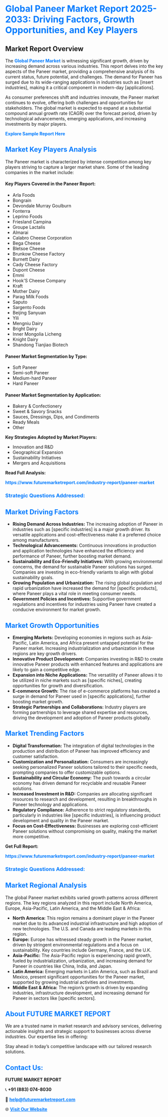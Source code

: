 <h1 style="color: #007BFF;">Global Paneer Market Report 2025-2033: Driving Factors, Growth Opportunities, and Key Players</h1>

<section id="overview">
<h2>Market Report Overview</h2>
<p>The <a href="https://www.futuremarketreport.com/industry-report/paneer-market" style="color: #007BFF; text-decoration: none;"><strong>Global Paneer Market</strong></a> is witnessing significant growth, driven by increasing demand across various industries. This report delves into the key aspects of the Paneer market, providing a comprehensive analysis of its current status, future potential, and challenges. The demand for Paneer has surged due to its wide-ranging applications in industries such as [insert industries], making it a critical component in modern-day [applications].</p>
<p>As consumer preferences shift and industries innovate, the Paneer market continues to evolve, offering both challenges and opportunities for stakeholders. The global market is expected to expand at a substantial compound annual growth rate (CAGR) over the forecast period, driven by technological advancements, emerging applications, and increasing investments by major players.</p>
</section>

<section id="overview">
<p><a href="https://www.futuremarketreport.com/request-sample/reportId=102166" style="color: #007BFF; text-decoration: none;"><strong>Explore Sample Report Here</strong></a></p>
</section>

<section id="key-players">
<h2 style="color: #007BFF;">Market Key Players Analysis</h2>
<p>The Paneer market is characterized by intense competition among key players striving to capture a larger market share. Some of the leading companies in the market include:</p>
<h4>Key Players Covered in the Paneer Report:</h4>
<ul><li>Arla Foods</li><li>Bongrain</li><li>Devondale Murray Goulburn</li><li>Fonterra</li><li>Leprino Foods</li><li>Friesland Campina</li><li>Groupe Lactalis</li><li>Almarai</li><li>Calabro Cheese Corporation</li><li>Bega Cheese</li><li>Bletsoe Cheese</li><li>Brunkow Cheese Factory</li><li>Burnett Dairy</li><li>Cady Cheese Factory</li><li>Dupont Cheese</li><li>Emmi</li><li>Hook&#039;S Cheese Company</li><li>Kraft</li><li>Mother Dairy</li><li>Parag Milk Foods</li><li>Saputo</li><li>Sargento Foods</li><li>Beijing Sanyuan</li><li>Yili</li><li>Mengniu Dairy</li><li>Bright Dairy</li><li>Inner Mongolia Licheng</li><li>Knight Dairy</li><li>Shandong Tianjiao Biotech</li></ul>
<h4>Paneer Market Segmentation by Type:</h4>
<ul><li>Soft Paneer</li><li>Semi-soft Paneer</li><li>Medium-hard Paneer</li><li>Hard Paneer</li></ul>

<h4>Paneer Market Segmentation by Application:</h4>
<ul><li>Bakery &amp; Confectionery</li><li>Sweet &amp; Savory Snacks</li><li>Sauces, Dressings, Dips, and Condiments</li><li>Ready Meals</li><li>Other</li></ul>
<p><strong>Key Strategies Adopted by Market Players:</strong></p>
<ul>
<li>Innovation and R&D</li>
<li>Geographical Expansion</li>
<li>Sustainability Initiatives</li>
<li>Mergers and Acquisitions</li>
</ul>
</section>

<section>
<p><strong>Read Full Analysis: </strong></p><a href="https://www.futuremarketreport.com/industry-report/paneer-market" style="color: #007BFF; text-decoration: none;"><strong>https://www.futuremarketreport.com/industry-report/paneer-market</strong></a>
<h3 style="color: #007BFF;">Strategic Questions Addressed:</h3>
</section>

<section id="driving-factors">
<h2 style="color: #007BFF;">Market Driving Factors</h2>
<ul>
<li><strong>Rising Demand Across Industries:</strong> The increasing adoption of Paneer in industries such as [specific industries] is a major growth driver. Its versatile applications and cost-effectiveness make it a preferred choice among manufacturers.</li>
<li><strong>Technological Advancements:</strong> Continuous innovations in production and application technologies have enhanced the efficiency and performance of Paneer, further boosting market demand.</li>
<li><strong>Sustainability and Eco-Friendly Initiatives:</strong> With growing environmental concerns, the demand for sustainable Paneer solutions has surged. Companies are investing in eco-friendly variants to align with global sustainability goals.</li>
<li><strong>Growing Population and Urbanization:</strong> The rising global population and rapid urbanization have increased the demand for [specific products], where Paneer plays a vital role in meeting consumer needs.</li>
<li><strong>Government Policies and Incentives:</strong> Supportive government regulations and incentives for industries using Paneer have created a conducive environment for market growth.</li>
</ul>
</section>

<section id="growth-opportunities">
<h2 style="color: #007BFF;">Market Growth Opportunities</h2>
<ul>
<li><strong>Emerging Markets:</strong> Developing economies in regions such as Asia-Pacific, Latin America, and Africa present untapped potential for the Paneer market. Increasing industrialization and urbanization in these regions are key growth drivers.</li>
<li><strong>Innovative Product Development:</strong> Companies investing in R&D to create innovative Paneer products with enhanced features and applications are likely to gain a competitive edge.</li>
<li><strong>Expansion into Niche Applications:</strong> The versatility of Paneer allows it to be utilized in niche markets such as [specific niches], creating opportunities for growth and diversification.</li>
<li><strong>E-commerce Growth:</strong> The rise of e-commerce platforms has created a surge in demand for Paneer used in [specific applications], further boosting market growth.</li>
<li><strong>Strategic Partnerships and Collaborations:</strong> Industry players are forming partnerships to leverage shared expertise and resources, driving the development and adoption of Paneer products globally.</li>
</ul>
</section>

<section id="trending-factors">
<h2 style="color: #007BFF;">Market Trending Factors</h2>
<ul>
<li><strong>Digital Transformation:</strong> The integration of digital technologies in the production and distribution of Paneer has improved efficiency and customer satisfaction.</li>
<li><strong>Customization and Personalization:</strong> Consumers are increasingly seeking personalized Paneer solutions tailored to their specific needs, prompting companies to offer customizable options.</li>
<li><strong>Sustainability and Circular Economy:</strong> The push towards a circular economy has driven demand for recyclable and reusable Paneer solutions.</li>
<li><strong>Increased Investment in R&D:</strong> Companies are allocating significant resources to research and development, resulting in breakthroughs in Paneer technology and applications.</li>
<li><strong>Regulatory Compliance:</strong> Adherence to strict regulatory standards, particularly in industries like [specific industries], is influencing product development and quality in the Paneer market.</li>
<li><strong>Focus on Cost-Effectiveness:</strong> Businesses are exploring cost-efficient Paneer solutions without compromising on quality, making the market more competitive.</li>
</ul>
</section>

<section>
<p><strong>Get Full Report: </strong></p><a href="https://www.futuremarketreport.com/industry-report/paneer-market" style="color: #007BFF; text-decoration: none;"><strong>https://www.futuremarketreport.com/industry-report/paneer-market</strong></a>
<h3 style="color: #007BFF;">Strategic Questions Addressed:</h3>
</section>


<section id="regional-analysis">
<h2 style="color: #007BFF;">Market Regional Analysis</h2>
<p>The global Paneer market exhibits varied growth patterns across different regions. The key regions analyzed in this report include North America, Europe, Asia-Pacific, Latin America, and the Middle East & Africa:</p>
<ul>
<li><strong>North America:</strong> This region remains a dominant player in the Paneer market due to its advanced industrial infrastructure and high adoption of new technologies. The U.S. and Canada are leading markets in this region.</li>
<li><strong>Europe:</strong> Europe has witnessed steady growth in the Paneer market, driven by stringent environmental regulations and a focus on sustainability. Key countries include Germany, France, and the U.K.</li>
<li><strong>Asia-Pacific:</strong> The Asia-Pacific region is experiencing rapid growth, fueled by industrialization, urbanization, and increasing demand for Paneer in countries like China, India, and Japan.</li>
<li><strong>Latin America:</strong> Emerging markets in Latin America, such as Brazil and Mexico, present significant opportunities for the Paneer market, supported by growing industrial activities and investments.</li>
<li><strong>Middle East & Africa:</strong> The region’s growth is driven by expanding industries, infrastructure development, and increasing demand for Paneer in sectors like [specific sectors].</li>
</ul>
</section>

<footer>
<h2 style="color: #007BFF;">About FUTURE MARKET REPORT</h2>
<p>We are a trusted name in market research and advisory services, delivering actionable insights and strategic support to businesses across diverse industries. Our expertise lies in offering:</p>

<p>Stay ahead in today’s competitive landscape with our tailored research solutions.</p>

<h2 style="color: #007BFF;">Contact Us:</h2>
<p><strong>FUTURE MARKET REPORT</strong></p>
<p>📞 <strong>+91 (883) 074-8030</strong></p>
<p>📧 <strong><a href="mailto:help@futuremarketreport.com" style="color: #007BFF;">help@futuremarketreport.com</a></strong></p>
<p>🌐 <strong><a href="https://www.futuremarketreport.com/" style="color: #007BFF;">Visit Our Website</a></strong></p>
</footer>